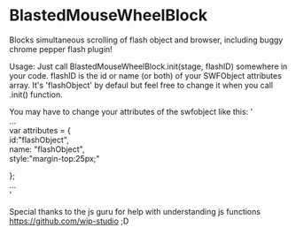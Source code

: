 BlastedMouseWheelBlock
======================

Blocks simultaneous scrolling of flash object and browser, including buggy chrome pepper flash plugin!

Usage:
Just call BlastedMouseWheelBlock.init(stage, flashID) somewhere in your code.
flashID is the id or name (or both) of your SWFObject attributes array. 
It's 'flashObject' by defaul but feel free to change it when you call .init() function.

You may have to change your attributes of the swfobject like this:
'<br>
...<br>
var attributes = {<br>
id:"flashObject",<br>
name: "flashObject",<br>
style:"margin-top:25px;"<br>

};<br>
...<br>
'

Special thanks to the js guru for help with understanding js functions https://github.com/wip-studio ;D
